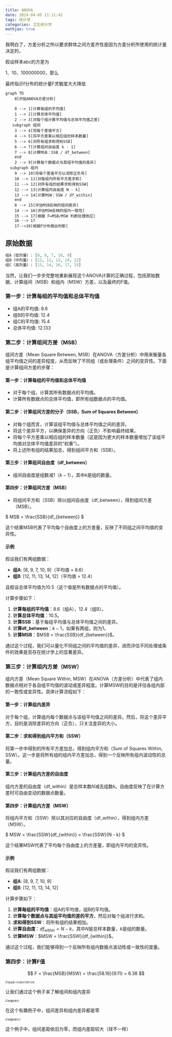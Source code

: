 ```yaml
---
title: ANOVA
date: 2024-04-05 11:11:42
tags: 统计学
categories: 卫生统计学
mathjax: true
---
```


我明白了，方差分析之所以要求群体之间方差齐性是因为方差分析所使用的统计量决定的，

假设样本abc的方差为

1、10、100000000，那么

最终指示f分布的统计量F灵敏度大大降低

```mermaid
graph TD
    0[开始ANOVA方差分析]
 
    0 --> 1[计算每组的平均值]
    1 --> 2[计算总体平均值]
    2 --> 3[对每个组计算平均值与总体平均值之差]
   subgraph 组间
    3 --> 4[将每个差值平方]
    4 --> 5[将平方差乘以相应组的样本数量]
    5 --> 6[对所有组求和得到SSB]
    6 --> 7[计算组间自由度 k - 1]
    7 --> 8[计算MSB：SSB / df_between]
    end
    2 --> 9[计算每个数据点与其组平均值的差异]
  subgraph 组内
    9 --> 10[将每个差值平方以消除正负号]
    10 --> 11[对每组内所有平方差求和]
    11 --> 12[对所有组的结果求和得到SSW]
    12 --> 13[计算组内自由度 N - k]
    13 --> 14[计算MSW：SSW / df_within]
	end
    8 --> 15[评估MSB反映的组间差异]
    14 --> 16[评估MSW反映的组内一致性]
    15 --> 17[根据 F=MSB/MSW 判断处理效应]
    16 --> 17
    17-->18[根据F分布做出判断]

```



## 原始数据

```python
组A（低剂量）: [8, 9, 7, 10, 9]
组B（中剂量）: [12, 11, 13, 14, 12]
组C（高剂量）: [15, 14, 16, 17, 15]

```

当然，让我们一步步完整地重新展现这个ANOVA计算的正确过程，包括原始数据、计算组间（MSB）和组内（MSW）方差，以及最终的F值。

### 第一步：计算每组的平均值和总体平均值

- 组A的平均值: 8.6
- 组B的平均值: 12.4
- 组C的平均值: 15.4
- 总体平均值: 12.133

### 第二步：计算组间方差（MSB）

组间方差（Mean Square Between, MSB）在ANOVA（方差分析）中用来衡量各组平均值之间的差异程度，从而反映了不同组（或处理条件）之间的变异性。下面是计算组间方差的步骤：

#### 第一步：计算每组的平均值和总体平均值
- 对于每个组，计算其所有数据点的平均值。
- 计算所有数据点的总体平均值，即所有组数据点的平均值。

#### 第二步：计算组间方差的分子（SSB，Sum of Squares Between）
- 对每个组而言，计算该组平均值与总体平均值之间的差异。
- 将这个差异平方，以确保差异的方向（正负）不影响最终结果。
- 将每个平方差乘以相应组的样本数量（这是因为更大的样本数量增加了该组平均值对总体平均值差异的“权重”）。
- 将上述所有组的结果加总，得到组间平方和（SSB）。

#### 第三步：计算组间自由度（df_between）
- 组间自由度是组数减1（$k - 1$），其中$k$是组的数量。

#### 第四步：计算组间方差（MSB）
- 将组间平方和（SSB）除以组间自由度（df_between），得到组间方差（MSB）。

$ MSB = \frac{SSB}{df_{between}} $

这个结果MSB代表了平均每个自由度上的方差量，反映了不同组之间平均值的变异性。

#### 示例
假设我们有两组数据：

- **组A**: [8, 9, 7, 10, 9]（平均值 = 8.6）
- **组B**: [12, 11, 13, 14, 12]（平均值 = 12.4）

且假设总体平均值为10.5（这个值是所有数据点的平均值）。

计算步骤如下：

1. **计算每组的平均值**：8.6（组A），12.4（组B）。
2. **计算总体平均值**：10.5。
3. **计算SSB**：基于每组平均值与总体平均值之间的差异。
4. **计算df_between**：$k - 1$，如果有两组，则为1。
5. **计算MSB**：$MSB = \frac{SSB}{df_{between}}$。

通过这个过程，我们可以量化不同组之间的平均值的差异，进而评估不同处理或条件的效果是否存在统计学上的显著差异。

### 第三步：计算组内方差（MSW）

组内方差（Mean Square Within, MSW）在ANOVA（方差分析）中代表了组内数据点相对于各自组平均值的波动或差异程度。计算MSW的目的是评估各组内部的一致性或变异性。具体计算流程如下：

#### 第一步：计算组内差异
对于每个组，计算组内每个数据点与该组平均值之间的差异。然后，将这个差异平方，目的是消除差异的方向（正负），只关注差异的大小。

#### 第二步：求和得到组内平方和（SSW）
将第一步中得到的所有平方差加总，得到组内平方和（Sum of Squares Within, SSW）。这一步是将所有组的组内平方差加总，得到一个反映所有组内波动性的总量。

#### 第三步：计算组内方差的自由度
组内方差的自由度（df_within）是总样本数$N$减去组数$k$。自由度反映了在计算方差时可自由变动的数据点数量。

#### 第四步：计算组内方差（MSW）
将组内平方和（SSW）除以其对应的自由度（df_within），得到组内方差（MSW）。

$ MSW = \frac{SSW}{df_{within}} = \frac{SSW}{N - k} $

这个结果MSW代表了平均每个自由度上的方差量，即组内平均的变异性。

#### 示例
假设我们有两组数据：

- **组A**: [8, 9, 7, 10, 9]
- **组B**: [12, 11, 13, 14, 12]

计算步骤如下：

1. **计算每组的平均值**：组A的平均值，组B的平均值。
2. **计算每个数据点与其组平均值的差的平方**，然后对每个组进行求和。
3. **求和得到SSW**：将所有组的结果相加。
4. **计算自由度**：$df_{within} = N - k$，其中$N$是总样本数量，$k$是组的数量。
5. **计算MSW**：$MSW = \frac{SSW}{df_{within}}$。

通过这个过程，我们能够得到一个反映所有组内数据点波动性或一致性的度量。

### 第四步：计算F值

$$
F = \frac{MSB}{MSW} = \frac{58.16}{9.11} = 6.38 
$$

<img src="https://raw.githubusercontent.com/introvert24312/image/master/自由度=2分母为12的F分布.png" alt="自由度=2分母为12的F分布" style="zoom: 50%;" />

让我们通过这个例子来了解组间和组内差异

<img src="https://raw.githubusercontent.com/introvert24312/image/master/有趣的例子.png" alt="有趣的例子" style="zoom:50%;" />

在这个有趣例子中，组间差异和组内差异都是零

<img src="https://raw.githubusercontent.com/introvert24312/image/master/有趣的例子2.png" alt="有趣的例子2" style="zoom:50%;" />

这个例子中，组间差距依旧为零，而组内差距较大（球不一样）
